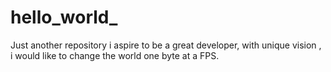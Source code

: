 # hello_world_
Just another repository
i aspire to be a great developer, with  unique vision , i would like to change the world one byte at a FPS.
